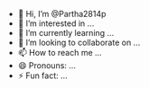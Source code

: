 - 👋 Hi, I’m @Partha2814p
- 👀 I’m interested in ...
- 🌱 I’m currently learning ...
- 💞️ I’m looking to collaborate on ...
- 📫 How to reach me ...
- 😄 Pronouns: ...
- ⚡ Fun fact: ...

<!---
Partha2814p/Partha2814p is a ✨ special ✨ repository because its `README.md` (this file) appears on your GitHub profile.
You can click the Preview link to take a look at your changes.
--->
